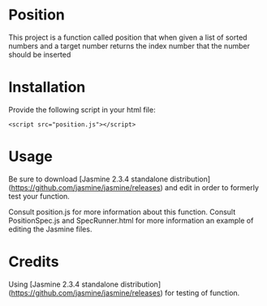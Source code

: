 # Position
This project is a function called position that when given a list of sorted numbers and a target number returns the index number that the number should be inserted

# Installation
Provide the following script in your html file:
```
<script src="position.js"></script>
```

# Usage
Be sure to download [Jasmine 2.3.4 standalone distribution] (https://github.com/jasmine/jasmine/releases) and edit in order to formerly test your function. 

Consult position.js for more information about this function.
Consult PositionSpec.js and SpecRunner.html for more information an example of editing the Jasmine files. 

# Credits
Using [Jasmine 2.3.4 standalone distribution] (https://github.com/jasmine/jasmine/releases) for testing of function.
